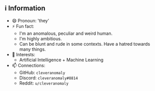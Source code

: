 ## ℹ Information
- 😄 Pronoun: 'they'
- ⚡ Fun fact:
  + I'm an anomalous, peculiar and weird human. 
  + I'm highly ambitious.
  + Can be blunt and rude in some contexts. Have a hatred towards many things.
- 🌟 Interests: 
  + Artificial Intelligence + Machine Learning
- 📫 Connections:
  + GitHub: `cleveranomaly`
  + Discord: `cleveranomaly#8814`
  + Reddit: `u/cleveranomaly`
